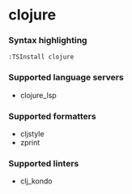 # clojure
<!--- THIS DOCUMENT IS AUTOMATICALLY GENERATED, DON'T EDIT IT -->

### Syntax highlighting

```vim
:TSInstall clojure
```

### Supported language servers

- clojure_lsp

### Supported formatters

- cljstyle
- zprint

### Supported linters

- clj_kondo
